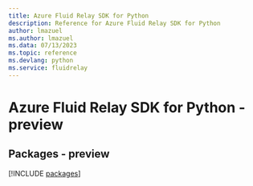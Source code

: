 ```yaml
---
title: Azure Fluid Relay SDK for Python
description: Reference for Azure Fluid Relay SDK for Python
author: lmazuel
ms.author: lmazuel
ms.data: 07/13/2023
ms.topic: reference
ms.devlang: python
ms.service: fluidrelay
---
```

# Azure Fluid Relay SDK for Python - preview
## Packages - preview
[!INCLUDE [packages](fluid-relay-index.md)]